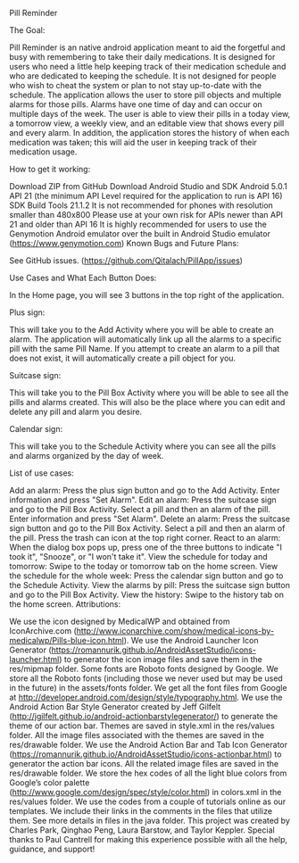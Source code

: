 Pill Reminder

The Goal:

Pill Reminder is an native android application meant to aid the forgetful and busy with remembering to take their daily medications. It is designed for users who need a little help keeping track of their medication schedule and who are dedicated to keeping the schedule. It is not designed for people who wish to cheat the system or plan to not stay up-to-date with the schedule. The application allows the user to store pill objects and multiple alarms for those pills. Alarms have one time of day and can occur on multiple days of the week. The user is able to view their pills in a today view, a tomorrow view, a weekly view, and an editable view that shows every pill and every alarm. In addition, the application stores the history of when each medication was taken; this will aid the user in keeping track of their medication usage.

How to get it working:

Download ZIP from GitHub
Download Android Studio and SDK Android 5.0.1 API 21 (the minimum API Level required for the application to run is API 16)
SDK Build Tools 21.1.2
It is not recommended for phones with resolution smaller than 480x800
Please use at your own risk for APIs newer than API 21 and older than API 16
It is highly recommended for users to use the Genymotion Android emulator over the built in Android Studio emulator (https://www.genymotion.com)
Known Bugs and Future Plans:

See GitHub issues. (https://github.com/Qitalach/PillApp/issues)

Use Cases and What Each Button Does:

In the Home page, you will see 3 buttons in the top right of the application.

Plus sign:

This will take you to the Add Activity where you will be able to create an alarm. The application will automatically link up all the alarms to a specific pill with the same Pill Name. If you attempt to create an alarm to a pill that does not exist, it will automatically create a pill object for you.

Suitcase sign:

This will take you to the Pill Box Activity where you will be able to see all the pills and alarms created. This will also be the place where you can edit and delete any pill and alarm you desire.

Calendar sign:

This will take you to the Schedule Activity where you can see all the pills and alarms organized by the day of week.

List of use cases:

Add an alarm: Press the plus sign button and go to the Add Activity. Enter information and press "Set Alarm".
Edit an alarm: Press the suitcase sign and go to the Pill Box Activity. Select a pill and then an alarm of the pill. Enter information and press "Set Alarm".
Delete an alarm: Press the suitcase sign button and go to the Pill Box Activity. Select a pill and then an alarm of the pill. Press the trash can icon at the top right corner.
React to an alarm: When the dialog box pops up, press one of the three buttons to indicate "I took it", "Snooze", or "I won't take it".
View the schedule for today and tomorrow: Swipe to the today or tomorrow tab on the home screen.
View the schedule for the whole week: Press the calendar sign button and go to the Schedule Activity.
View the alarms by pill: Press the suitcase sign button and go to the Pill Box Activity.
View the history: Swipe to the history tab on the home screen.
Attributions:

We use the icon designed by MedicalWP and obtained from IconArchive.com (http://www.iconarchive.com/show/medical-icons-by-medicalwp/Pills-blue-icon.html).
We use the Android Launcher Icon Generator (https://romannurik.github.io/AndroidAssetStudio/icons-launcher.html) to generator the icon image files and save them in the res/mipmap folder.
Some fonts are Roboto fonts designed by Google. We store all the Roboto fonts (including those we never used but may be used in the future) in the assets/fonts folder. We get all the font files from Google at http://developer.android.com/design/style/typography.html.
We use the Android Action Bar Style Generator created by Jeff Gilfelt (http://jgilfelt.github.io/android-actionbarstylegenerator/) to generate the theme of our action bar. Themes are saved in style.xml in the res/values folder. All the image files associated with the themes are saved in the res/drawable folder.
We use the Android Action Bar and Tab Icon Generator (https://romannurik.github.io/AndroidAssetStudio/icons-actionbar.html) to generator the action bar icons. All the related image files are saved in the res/drawable folder.
We store the hex codes of all the light blue colors from Google’s color palette (http://www.google.com/design/spec/style/color.html) in colors.xml in the res/values folder.
We use the codes from a couple of tutorials online as our templates. We include their links in the comments in the files that utilize them. See more details in files in the java folder.
This project was created by Charles Park, Qinghao Peng, Laura Barstow, and Taylor Keppler. Special thanks to Paul Cantrell for making this experience possible with all the help, guidance, and support!
